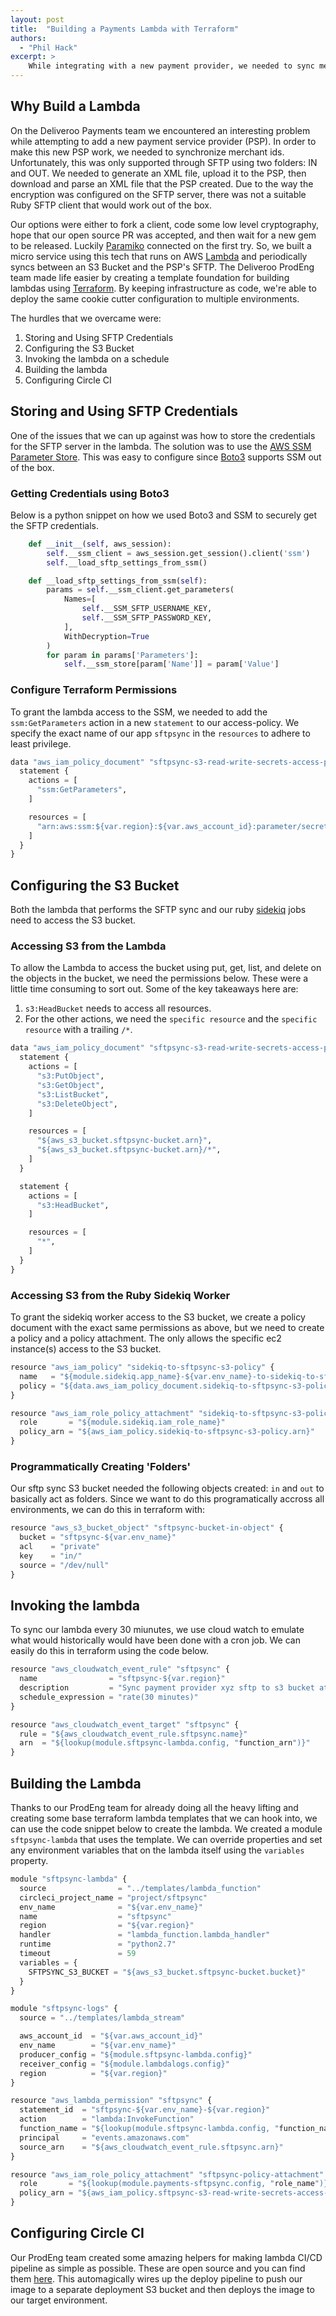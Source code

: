 ```yaml
---
layout: post
title:  "Building a Payments Lambda with Terraform"
authors:
  - "Phil Hack"
excerpt: >
    While integrating with a new payment provider, we needed to sync merchant ids via SFTP. We built an AWS Lambda function with Terraform to do this. I'll walk through our Terraform configuration and the hurdles we overcame around accessing the S3 bucket and accessing sensitive credentials. 
---
```


## Why Build a Lambda
On the Deliveroo Payments team we encountered an interesting problem while attempting to add a new payment service provider (PSP). In order to make this new PSP work, we needed to synchronize merchant ids. Unfortunately, this was only supported through SFTP using two folders: IN and OUT. We needed to generate an XML file, upload it to the PSP, then download and parse an XML file that the PSP created. Due to the way the encryption was configured on the SFTP server, there was not a suitable Ruby SFTP client that would work out of the box. 

Our options were either to fork a client, code some low level cryptography, hope that our open source PR was accepted, and then wait for a new gem to be released.
Luckily [Paramiko](http://docs.paramiko.org/en/2.4/api/sftp.html) connected on the first try. So, we built a micro service using this tech that runs on AWS [Lambda](https://aws.amazon.com/lambda/) and periodically syncs between an S3 Bucket and the PSP's SFTP. The Deliveroo ProdEng team made life easier by creating a template foundation for building lambdas using [Terraform](https://www.terraform.io/). By keeping infrastructure as code, we're able to deploy the same cookie cutter configuration to multiple environments.

The hurdles that we overcame were:
1. Storing and Using SFTP Credentials
1. Configuring the S3 Bucket
1. Invoking the lambda on a schedule
1. Building the lambda
1. Configuring Circle CI

## Storing and Using SFTP Credentials
One of the issues that we can up against was how to store the credentials for the SFTP server in the lambda. The solution was to use the [AWS SSM Parameter Store](https://docs.aws.amazon.com/systems-manager/latest/userguide/systems-manager-paramstore.html). This was easy to configure since [Boto3](http://boto3.readthedocs.io/en/latest/reference/services/ssm.html) supports SSM out of the box.

### Getting Credentials using Boto3
Below is a python snippet on how we used Boto3 and SSM to securely get the SFTP credentials.

```python
    def __init__(self, aws_session):
        self.__ssm_client = aws_session.get_session().client('ssm')
        self.__load_sftp_settings_from_ssm()

    def __load_sftp_settings_from_ssm(self):
        params = self.__ssm_client.get_parameters(
            Names=[
                self.__SSM_SFTP_USERNAME_KEY,
                self.__SSM_SFTP_PASSWORD_KEY,
            ],
            WithDecryption=True
        )
        for param in params['Parameters']:
            self.__ssm_store[param['Name']] = param['Value']
```

### Configure Terraform Permissions
To grant the lambda access to the SSM, we needed to add the `ssm:GetParameters` action in a new `statement` to our access-policy. We specify the exact name of our app `sftpsync` in the `resources` to adhere to least privilege.

```python
data "aws_iam_policy_document" "sftpsync-s3-read-write-secrets-access-policy-document" {
  statement {
    actions = [
      "ssm:GetParameters",
    ]

    resources = [
      "arn:aws:ssm:${var.region}:${var.aws_account_id}:parameter/secretconfig/sftpsync/*",
    ]
  }
}
```

## Configuring the S3 Bucket
Both the lambda that performs the SFTP sync and our ruby [sidekiq](https://sidekiq.org/) jobs need to access the S3 bucket.

### Accessing S3 from the Lambda
To allow the Lambda to access the bucket using put, get, list, and delete on the objects in the bucket, we need the permissions below. These were a little time consuming to sort out. Some of the key takeaways here are: 
1. `s3:HeadBucket` needs to access all resources.
1. For the other actions, we need the `specific resource` and the `specific resource` with a trailing `/*`. 

```python
data "aws_iam_policy_document" "sftpsync-s3-read-write-secrets-access-policy-document" {
  statement {
    actions = [
      "s3:PutObject",
      "s3:GetObject",
      "s3:ListBucket",
      "s3:DeleteObject",
    ]

    resources = [
      "${aws_s3_bucket.sftpsync-bucket.arn}",
      "${aws_s3_bucket.sftpsync-bucket.arn}/*",
    ]
  }

  statement {
    actions = [
      "s3:HeadBucket",
    ]

    resources = [
      "*",
    ]
  }
}
```

### Accessing S3 from the Ruby Sidekiq Worker
To grant the sidekiq worker access to the S3 bucket, we create a policy document with the exact same permissions as above, but we need to create a policy and a policy attachment. The only allows the specific ec2 instance(s) access to the S3 bucket.

```python
resource "aws_iam_policy" "sidekiq-to-sftpsync-s3-policy" {
  name   = "${module.sidekiq.app_name}-${var.env_name}-to-sidekiq-to-sftpsync-s3-policy"
  policy = "${data.aws_iam_policy_document.sidekiq-to-sftpsync-s3-policy-document.json}"
}

resource "aws_iam_role_policy_attachment" "sidekiq-to-sftpsync-s3-policy-attachment" {
  role       = "${module.sidekiq.iam_role_name}"
  policy_arn = "${aws_iam_policy.sidekiq-to-sftpsync-s3-policy.arn}"
}
```

### Programmatically Creating 'Folders'
Our sftp sync S3 bucket needed the following objects created: `in` and `out` to basically act as folders. Since we want to do this programatically accross all environments, we can do this in terraform with:
```python
resource "aws_s3_bucket_object" "sftpsync-bucket-in-object" {
  bucket = "sftpsync-${var.env_name}"
  acl    = "private"
  key    = "in/"
  source = "/dev/null"
}
```

## Invoking the lambda
To sync our lambda every 30 miunutes, we use cloud watch to emulate what would historically would have been done with a cron job. We can easily do this in terraform using the code below.

```python
resource "aws_cloudwatch_event_rule" "sftpsync" {
  name                = "sftpsync-${var.region}"
  description         = "Sync payment provider xyz sftp to s3 bucket at specific interval"
  schedule_expression = "rate(30 minutes)"
}

resource "aws_cloudwatch_event_target" "sftpsync" {
  rule = "${aws_cloudwatch_event_rule.sftpsync.name}"
  arn  = "${lookup(module.sftpsync-lambda.config, "function_arn")}"
}
```

## Building the Lambda
Thanks to our ProdEng team for already doing all the heavy lifting and creating some base terraform lambda templates that we can hook into, we can use the code snippet below to create the lambda. We created a module `sftpsync-lambda` that uses the template. We can override properties and set any environment variables that on the lambda itself using the `variables` property. 

```python
module "sftpsync-lambda" {
  source                = "../templates/lambda_function"
  circleci_project_name = "project/sftpsync"
  env_name              = "${var.env_name}"
  name                  = "sftpsync"
  region                = "${var.region}"
  handler               = "lambda_function.lambda_handler"
  runtime               = "python2.7"
  timeout               = 59
  variables = {
    SFTPSYNC_S3_BUCKET = "${aws_s3_bucket.sftpsync-bucket.bucket}"
  }
}

module "sftpsync-logs" {
  source = "../templates/lambda_stream"

  aws_account_id  = "${var.aws_account_id}"
  env_name        = "${var.env_name}"
  producer_config = "${module.sftpsync-lambda.config}"
  receiver_config = "${module.lambdalogs.config}"
  region          = "${var.region}"
}

resource "aws_lambda_permission" "sftpsync" {
  statement_id  = "sftpsync-${var.env_name}-${var.region}"
  action        = "lambda:InvokeFunction"
  function_name = "${lookup(module.sftpsync-lambda.config, "function_name")}"
  principal     = "events.amazonaws.com"
  source_arn    = "${aws_cloudwatch_event_rule.sftpsync.arn}"
}

resource "aws_iam_role_policy_attachment" "sftpsync-policy-attachment" {
  role       = "${lookup(module.payments-sftpsync.config, "role_name")}"
  policy_arn = "${aws_iam_policy.sftpsync-s3-read-write-secrets-access-policy.arn}"
}

```

## Configuring Circle CI
Our ProdEng team created some amazing helpers for making lambda CI/CD pipeline as simple as possible. These are open source and you can find them [here](https://github.com/deliveroo/circleci). This automagically wires up the deploy pipeline to push our image to a separate deployment S3 bucket and then deploys the image to our target environment.
